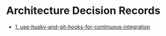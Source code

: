 # Architecture Decision Records

- [1. use-husky-and-git-hooks-for-continuous-integration](0001-use-husky-and-git-hooks-for-continuous-integration.md)
